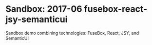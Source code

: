 # Sandbox: 2017-06 fusebox-react-jsy-semanticui

Sandbox demo combining technologies: FuseBox, React, JSY, and SemanticUI
